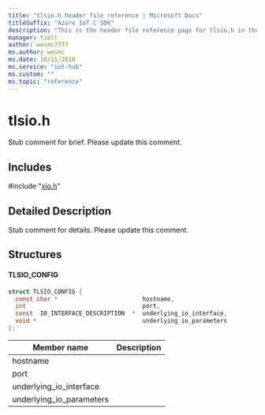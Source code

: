 ```yaml
---                             
title: "tlsio.h header file reference | Microsoft Docs" 
titleSuffix: "Azure IoT C SDK"            
description: "This is the header file reference page for tlsio.h in the Azure IoT C SDK. This SDK is used with Azure IoT Hub and Azure IoT Hub Device Provisioning Service"            
manager: timlt                 
author: wesmc7777              
ms.author: wesmc               
ms.date: 10/11/2018                    
ms.service: "iot-hub"             
ms.custom: ""                
ms.topic: "reference"        
---                            
```


# tlsio.h 

Stub comment for brief. Please update this comment.

## Includes

\#include "[xio.h](xio-h.md)"  

## Detailed Description

Stub comment for details. Please update this comment.

## Structures

#### TLSIO_CONFIG

```C
struct TLSIO_CONFIG {
  const char *                        hostname,
  int                                 port,
  const  IO_INTERFACE_DESCRIPTION  *  underlying_io_interface,
  void *                              underlying_io_parameters
};
```
Member name                 | Description                                
----------------------------|----------------
 hostname            | 
 port            | 
 underlying_io_interface            | 
 underlying_io_parameters            | 


